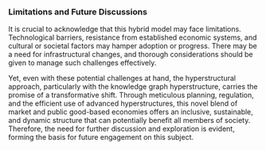 ### Limitations and Future Discussions

It is crucial to acknowledge that this hybrid model may face limitations. Technological barriers, resistance from established economic systems, and cultural or societal factors may hamper adoption or progress. There may be a need for infrastructural changes, and thorough considerations should be given to manage such challenges effectively.

Yet, even with these potential challenges at hand, the hyperstructural approach, particularly with the knowledge graph hyperstructure, carries the promise of a transformative shift. Through meticulous planning, regulation, and the efficient use of advanced hyperstructures, this novel blend of market and public good-based economies offers an inclusive, sustainable, and dynamic structure that can potentially benefit all members of society. Therefore, the need for further discussion and exploration is evident, forming the basis for future engagement on this subject.